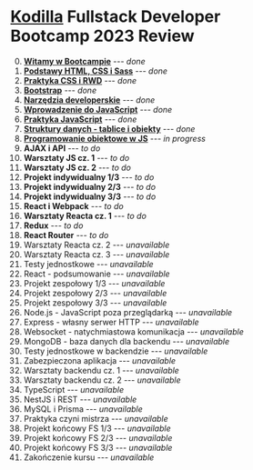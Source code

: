 # [Kodilla](https://kodilla.com/pl) Fullstack Developer Bootcamp 2023 Review

0. [**Witamy w Bootcampie**](https://github.com/jerzy-jarczynski/bootcamp-review/blob/main/module-0.md) --- *done*
1. [**Podstawy HTML, CSS i Sass**](https://github.com/jerzy-jarczynski/bootcamp-review/blob/main/module-1.md) --- *done*
2. [**Praktyka CSS i RWD**](https://github.com/jerzy-jarczynski/bootcamp-review/blob/main/module-2.md) --- *done*
3. [**Bootstrap**](https://github.com/jerzy-jarczynski/bootcamp-review/blob/main/module-3.md) --- *done*
4. [**Narzędzia developerskie**](https://github.com/jerzy-jarczynski/bootcamp-review/blob/main/module-4.md) --- *done*
5. **[Wprowadzenie do JavaScript](https://github.com/jerzy-jarczynski/bootcamp-review/blob/main/module-5.md)** --- *done*
6. **[Praktyka JavaScript](https://github.com/jerzy-jarczynski/bootcamp-review/blob/main/module-6.md)** --- *done*
7. **[Struktury danych - tablice i obiekty](https://github.com/jerzy-jarczynski/bootcamp-review/blob/main/module-7.md)** --- *done*
8. **[Programowanie obiektowe w JS](https://github.com/jerzy-jarczynski/bootcamp-review/blob/main/module-8.md)** --- *in progress*
9. **AJAX i API** --- *to do*
10. **Warsztaty JS cz. 1** --- *to do*
11. **Warsztaty JS cz. 2** --- *to do*
12. **Projekt indywidualny 1/3** --- *to do*
13. **Projekt indywidualny 2/3** --- *to do*
14. **Projekt indywidualny 3/3** --- *to do*
15. **React i Webpack** --- *to do*
16. **Warsztaty Reacta cz. 1** --- *to do*
17. **Redux** --- *to do*
18. **React Router** --- *to do*
19. Warsztaty Reacta cz. 2 --- *unavailable*
20. Warsztaty Reacta cz. 3 --- *unavailable*
21. Testy jednostkowe --- *unavailable*
22. React - podsumowanie --- *unavailable*
23. Projekt zespołowy 1/3 --- *unavailable*
24. Projekt zespołowy 2/3 --- *unavailable*
25. Projekt zespołowy 3/3 --- *unavailable*
26. Node.js - JavaScript poza przeglądarką --- *unavailable*
27. Express - własny serwer HTTP --- *unavailable*
28. Websocket - natychmiastowa komunikacja --- *unavailable*
29. MongoDB - baza danych dla backendu --- *unavailable*
30. Testy jednostkowe w backendzie --- *unavailable*
31. Zabezpieczona aplikacja --- *unavailable*
32. Warsztaty backendu cz. 1 --- *unavailable*
33. Warsztaty backendu cz. 2 --- *unavailable*
34. TypeScript --- *unavailable*
35. NestJS i REST --- *unavailable*
36. MySQL i Prisma --- *unavailable*
37. Praktyka czyni mistrza --- *unavailable*
38. Projekt końcowy FS 1/3 --- *unavailable*
39. Projekt końcowy FS 2/3 --- *unavailable*
40. Projekt końcowy FS 3/3 --- *unavailable*
41. Zakończenie kursu --- *unavailable*
